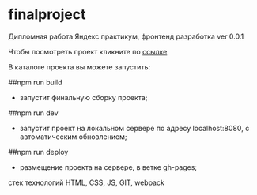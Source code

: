 # finalproject
Дипломная работа Яндекс практикум, фронтенд разработка
ver 0.0.1

Чтобы посмотреть проект кликните по [ссылке](https://haneulsky.github.io/finalproject/)



В каталоге проекта вы можете запустить:

##npm run build

* запустит финальную сборку проекта;

##npm run dev

* запустит проект на локальном сервере по адресу localhost:8080, с автоматическим обновлением;

##npm run deploy

* размещение проекта на сервере, в ветке gh-pages;


стек технологий HTML, CSS, JS, GIT, webpack
